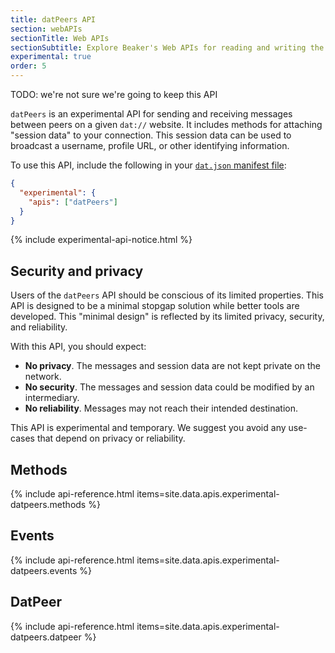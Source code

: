 ```yaml
---
title: datPeers API
section: webAPIs
sectionTitle: Web APIs
sectionSubtitle: Explore Beaker's Web APIs for reading and writing the peer-to-peer filesystem
experimental: true
order: 5
---
```


TODO: we're not sure we're going to keep this API

`datPeers` is an experimental API for sending and receiving messages between peers on a given `dat://` website. It includes methods for attaching "session data" to your connection. This session data can be used to broadcast a username, profile URL, or other identifying information.

To use this API, include the following in your <a href="/docs/apis/manifest"><code>dat.json</code> manifest file</a>:

```json
{
  "experimental": {
    "apis": ["datPeers"]
  }
}
```

{% include experimental-api-notice.html %}

## Security and privacy

Users of the `datPeers` API should be conscious of its limited properties. This API is designed to be a minimal stopgap solution while better tools are developed. This "minimal design" is reflected by its limited privacy, security, and reliability.

With this API, you should expect:

 - **No privacy**. The messages and session data are not kept private on the network.
 - **No security**. The messages and session data could be modified by an intermediary.
 - **No reliability**. Messages may not reach their intended destination.

This API is experimental and temporary. We suggest you avoid any use-cases that depend on privacy or reliability.

## Methods

{% include api-reference.html items=site.data.apis.experimental-datpeers.methods %}

## Events

{% include api-reference.html items=site.data.apis.experimental-datpeers.events %}

## DatPeer

{% include api-reference.html items=site.data.apis.experimental-datpeers.datpeer %}